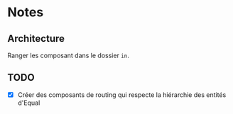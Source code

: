 # Notes

## Architecture

Ranger les composant dans le dossier ``in``.

## TODO

- [x] Créer des composants de routing qui respecte la hiérarchie des entités d'Equal
